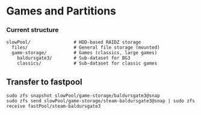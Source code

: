 # Games and Partitions


### Current structure
```
slowPool/                # HDD-based RAIDZ storage
  files/                 # General file storage (mounted)
  game-storage/          # Games (classics, large games)
    baldursgate3/        # Sub-dataset for BG3
    classics/            # Sub-dataset for classic games
```
## Transfer to fastpool
```
sudo zfs snapshot slowPool/game-storage/baldursgate3@snap
sudo zfs send slowPool/game-storage/steam-baldursgate3@snap | sudo zfs receive fastPool/steam-baldursgate3
```